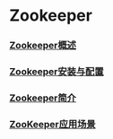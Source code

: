 # Zookeeper
### [Zookeeper概述](./Zookeeper%E6%A6%82%E8%BF%B0.md)
### [Zookeeper安装与配置](./Zookeeper安装与配置.md)
### [Zookeeper简介](./Zookeeper简介.md)
### [ZooKeeper应用场景](./ZooKeeper应用场景.md)
